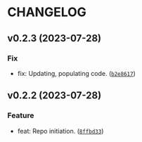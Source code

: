 # CHANGELOG



## v0.2.3 (2023-07-28)

### Fix

* fix: Updating, populating code. ([`b2e8617`](https://github.com/lukasz-lobocki/lobo_wireless/commit/b2e86174d09df1ae5ab4de16b5fb9044612c66a7))


## v0.2.2 (2023-07-28)

### Feature

* feat: Repo initiation. ([`8ffbd33`](https://github.com/lukasz-lobocki/lobo_wireless/commit/8ffbd33356c117cb7f74b7aedbd13a54a397e20f))
